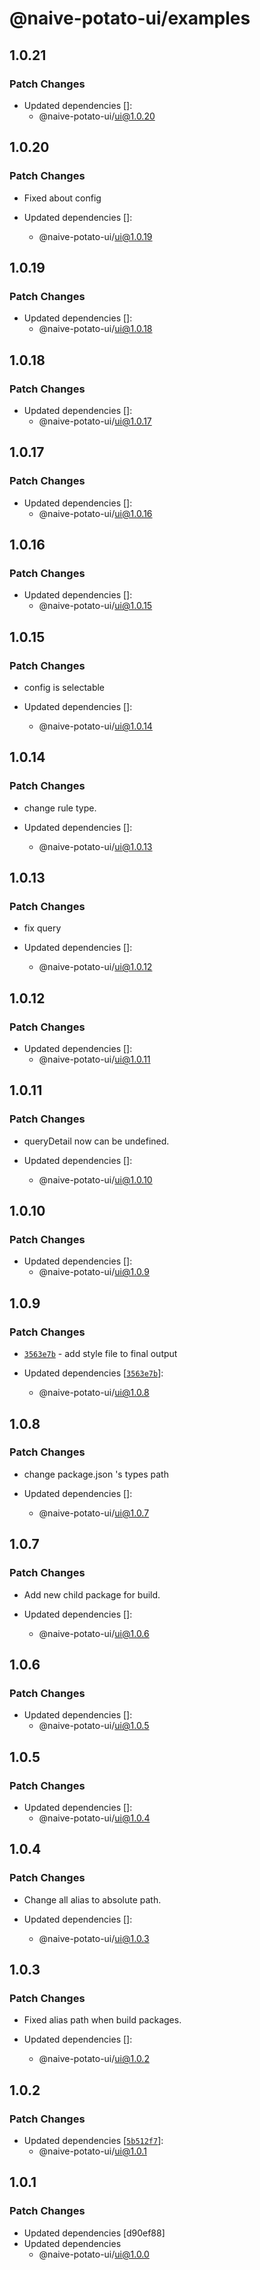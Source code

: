 # @naive-potato-ui/examples

## 1.0.21

### Patch Changes

- Updated dependencies []:
  - @naive-potato-ui/ui@1.0.20

## 1.0.20

### Patch Changes

- Fixed about config

- Updated dependencies []:
  - @naive-potato-ui/ui@1.0.19

## 1.0.19

### Patch Changes

- Updated dependencies []:
  - @naive-potato-ui/ui@1.0.18

## 1.0.18

### Patch Changes

- Updated dependencies []:
  - @naive-potato-ui/ui@1.0.17

## 1.0.17

### Patch Changes

- Updated dependencies []:
  - @naive-potato-ui/ui@1.0.16

## 1.0.16

### Patch Changes

- Updated dependencies []:
  - @naive-potato-ui/ui@1.0.15

## 1.0.15

### Patch Changes

- config is selectable

- Updated dependencies []:
  - @naive-potato-ui/ui@1.0.14

## 1.0.14

### Patch Changes

- change rule type.

- Updated dependencies []:
  - @naive-potato-ui/ui@1.0.13

## 1.0.13

### Patch Changes

- fix query

- Updated dependencies []:
  - @naive-potato-ui/ui@1.0.12

## 1.0.12

### Patch Changes

- Updated dependencies []:
  - @naive-potato-ui/ui@1.0.11

## 1.0.11

### Patch Changes

- queryDetail now can be undefined.

- Updated dependencies []:
  - @naive-potato-ui/ui@1.0.10

## 1.0.10

### Patch Changes

- Updated dependencies []:
  - @naive-potato-ui/ui@1.0.9

## 1.0.9

### Patch Changes

- [`3563e7b`](https://github.com/xby020/naive-potato-ui/commit/3563e7b546d96bf6838c3a17b075b3d30a4e4a06) - add style file to final output

- Updated dependencies [[`3563e7b`](https://github.com/xby020/naive-potato-ui/commit/3563e7b546d96bf6838c3a17b075b3d30a4e4a06)]:
  - @naive-potato-ui/ui@1.0.8

## 1.0.8

### Patch Changes

- change package.json 's types path

- Updated dependencies []:
  - @naive-potato-ui/ui@1.0.7

## 1.0.7

### Patch Changes

- Add new child package for build.

- Updated dependencies []:
  - @naive-potato-ui/ui@1.0.6

## 1.0.6

### Patch Changes

- Updated dependencies []:
  - @naive-potato-ui/ui@1.0.5

## 1.0.5

### Patch Changes

- Updated dependencies []:
  - @naive-potato-ui/ui@1.0.4

## 1.0.4

### Patch Changes

- Change all alias to absolute path.

- Updated dependencies []:
  - @naive-potato-ui/ui@1.0.3

## 1.0.3

### Patch Changes

- Fixed alias path when build packages.

- Updated dependencies []:
  - @naive-potato-ui/ui@1.0.2

## 1.0.2

### Patch Changes

- Updated dependencies [[`5b512f7`](https://github.com/xby020/naive-potato-ui/commit/5b512f76cf29538aeda6228b5922d6924fecdd00)]:
  - @naive-potato-ui/ui@1.0.1

## 1.0.1

### Patch Changes

- Updated dependencies [d90ef88]
- Updated dependencies
  - @naive-potato-ui/ui@1.0.0
